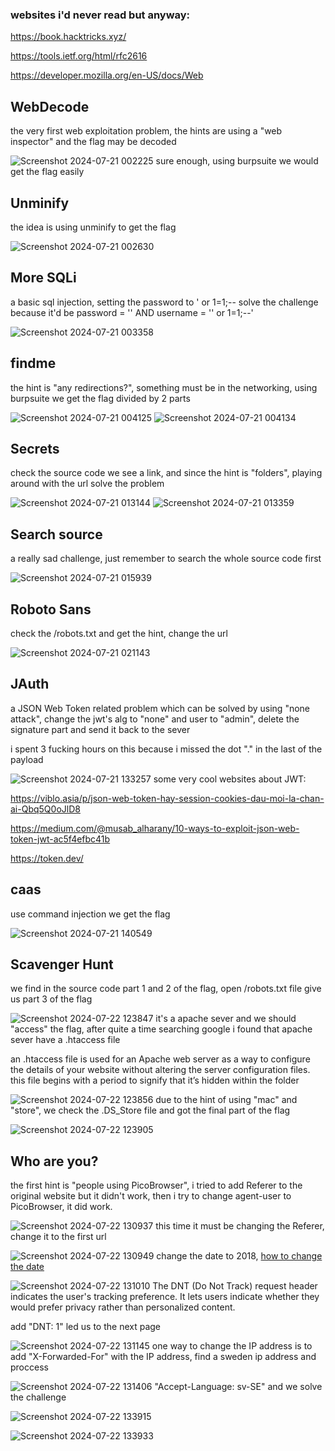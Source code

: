 ### websites i'd never read but anyway:
https://book.hacktricks.xyz/

https://tools.ietf.org/html/rfc2616

https://developer.mozilla.org/en-US/docs/Web

## WebDecode
the very first web exploitation problem, the hints are using a "web inspector" and the flag may be decoded

![Screenshot 2024-07-21 002225](https://github.com/user-attachments/assets/9ddb487a-9cd0-4b38-ae9a-3e8edfa29c9a)
sure enough, using burpsuite we would get the flag easily
## Unminify
the idea is using unminify to get the flag

![Screenshot 2024-07-21 002630](https://github.com/user-attachments/assets/9860890a-93ea-43dc-8ac2-39847440134d)
## More SQLi
a basic sql injection, setting the password to ' or 1=1;-- solve the challenge because it'd be password = '' AND username = '' or 1=1;--'

![Screenshot 2024-07-21 003358](https://github.com/user-attachments/assets/2a90d81c-9961-4446-b50a-a585f436fd6e)
## findme
the hint is "any redirections?", something must be in the networking, using burpsuite we get the flag divided by 2 parts

![Screenshot 2024-07-21 004125](https://github.com/user-attachments/assets/6c50c2b1-a609-449f-bd6a-3415daac9fa0)
![Screenshot 2024-07-21 004134](https://github.com/user-attachments/assets/6a541abb-469a-4e38-be95-4f50f8c051bb)
## Secrets
check the source code we see a link, and since the hint is "folders", playing around with the url solve the problem

![Screenshot 2024-07-21 013144](https://github.com/user-attachments/assets/a4caf3e6-253d-489c-bbb3-bb061bceded1)
![Screenshot 2024-07-21 013359](https://github.com/user-attachments/assets/16326a83-182d-467c-a079-41c1946d57a8)
## Search source
a really sad challenge, just remember to search the whole source code first

![Screenshot 2024-07-21 015939](https://github.com/user-attachments/assets/cd293c8a-575b-4fbe-871a-065131b61752)
## Roboto Sans
check the /robots.txt and get the hint, change the url

![Screenshot 2024-07-21 021143](https://github.com/user-attachments/assets/afc6d47a-8cc3-49c3-b9df-13651578d10b)
## JAuth
a JSON Web Token related problem which can be solved by using "none attack", change the jwt's alg to "none" and user to "admin", delete the signature part and send it back to the sever

i spent 3 fucking hours on this because i missed the dot "." in the last of the payload

![Screenshot 2024-07-21 133257](https://github.com/user-attachments/assets/a2eef32e-a544-45a4-b586-4da446e444b6)
some very cool websites about JWT:

https://viblo.asia/p/json-web-token-hay-session-cookies-dau-moi-la-chan-ai-Qbq5Q0oJlD8

https://medium.com/@musab_alharany/10-ways-to-exploit-json-web-token-jwt-ac5f4efbc41b

https://token.dev/
## caas
use command injection we get the flag 

![Screenshot 2024-07-21 140549](https://github.com/user-attachments/assets/dc2a5770-5920-48c5-9155-2dcb28f1c318)
## Scavenger Hunt
we find in the source code part 1 and 2 of the flag, open /robots.txt file give us part 3 of the flag

![Screenshot 2024-07-22 123847](https://github.com/user-attachments/assets/34485211-61ce-4a7e-bb50-dac5eb3add1c)
it's a apache sever and we should "access" the flag, after quite a time searching google i found that apache sever have a .htaccess file
        
an .htaccess file is used for an Apache web server as a way to configure the details of your website without altering the server configuration files. this file begins with a period to signify that it’s hidden within the folder

![Screenshot 2024-07-22 123856](https://github.com/user-attachments/assets/aad5fd6e-f065-41a6-9a73-e2eefd76f8f1)
due to the hint of using "mac" and "store", we check the .DS_Store file and got the final part of the flag

![Screenshot 2024-07-22 123905](https://github.com/user-attachments/assets/dc6381ae-4dee-45c5-bd44-211167da58ba)
## Who are you?
the first hint is "people using PicoBrowser", i tried to add Referer to the original website but it didn't work, then i try to change agent-user to PicoBrowser, it did work.

![Screenshot 2024-07-22 130937](https://github.com/user-attachments/assets/15966851-2413-4a07-bde8-7f3898c7a6f2)
this time it must be changing the Referer, change it to the first url

![Screenshot 2024-07-22 130949](https://github.com/user-attachments/assets/4ded3f36-ae77-4ee9-b6f5-bde3dd7eb8d5)
change the date to 2018, [how to change the date](https://developer.mozilla.org/en-US/docs/Web/HTTP/Headers/Date)

![Screenshot 2024-07-22 131010](https://github.com/user-attachments/assets/7163c237-7b0f-4a11-b868-acbb21f69d27)
The DNT (Do Not Track) request header indicates the user's tracking preference. It lets users indicate whether they would prefer privacy rather than personalized content.

add "DNT: 1" led us to the next page

![Screenshot 2024-07-22 131145](https://github.com/user-attachments/assets/ceb45488-d23e-42ca-a1b8-e39e739ed0f2)
one way to change the IP address is to add "X-Forwarded-For" with the IP address, find a sweden ip address and proccess

![Screenshot 2024-07-22 131406](https://github.com/user-attachments/assets/24de3c14-9323-4f2b-b9be-965b9cb71f68)
"Accept-Language: sv-SE" and we solve the challenge

![Screenshot 2024-07-22 133915](https://github.com/user-attachments/assets/86d62b7e-c9e9-4f7f-8513-66df73340cbe)

![Screenshot 2024-07-22 133933](https://github.com/user-attachments/assets/fe254bd1-1072-403b-8f59-10a118d885e9)































